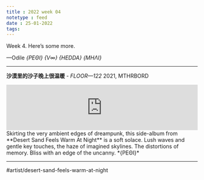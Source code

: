 ```yaml
---
title : 2022 week 04
notetype : feed
date : 25-01-2022
tags:
---
```


Week 4. Here’s some more.

—Odile 
*{ΡΕΘΙ}* *{V∞}* *{HEDDA} {ΜΗΛΙ}*

***

**沙漠里的沙子晚上很温暖** - *FLOOR—122*
2021, MTHRBORD
<iframe style="border: 0; width: 100%; height: 120px;" src="https://bandcamp.com/EmbeddedPlayer/album=47713121/size=large/bgcol=333333/linkcol=fe7eaf/tracklist=false/artwork=small/transparent=true/" seamless><a href="https://desertsand.bandcamp.com/album/floor-122">FLOOR—122 by 沙漠里的沙子晚上很温暖</a></iframe>
Skirting the very ambient edges of dreampunk, this side-album from **Desert Sand Feels Warm At Night** is a soft solace. Lush waves and gentle key touches, the haze of imagined skylines. The distortions of memory. Bliss with an edge of the uncanny.
*{ΡΕΘΙ}*

***

#artist/desert-sand-feels-warm-at-night